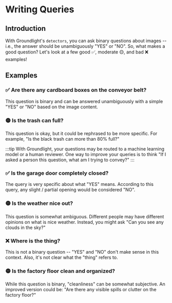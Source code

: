 # Writing Queries

## Introduction

With Groundlight's `detectors`, you can ask binary questions about images -- i.e., the answer should
be unambiguously "YES" or "NO". So, what makes a good question? Let's look at a few good ✅,
moderate 🟡, and bad ❌ examples!

## Examples

### ✅ Are there any cardboard boxes on the conveyor belt?

This question is binary and can be answered unambiguously with a simple "YES" or "NO" based on the
image content.

### 🟡 Is the trash can full?

This question is okay, but it could be rephrased to be more specific. For example, "Is the black
trash can more than 80% full?"

:::tip
With Groundlight, your questions may be routed to a machine learning model or a human reviewer. One
way to improve your queries is to think "If I asked a person this question, what am I trying to
convey?"
:::

### ✅ Is the garage door completely closed?

The query is very specific about what "YES" means. According to this query, any slight / partial
opening would be considered "NO".

### 🟡 Is the weather nice out?

This question is somewhat ambiguous. Different people may have different opinions on what
is nice weather. Instead, you might ask "Can you see any clouds in the sky?"

### ❌ Where is the thing?

This is not a binary question -- "YES" and "NO" don't make sense in this context. Also, it's not
clear what the "thing" refers to.

### 🟡 Is the factory floor clean and organized?

While this question is binary, "cleanliness" can be somewhat subjective. An improved version could
be: "Are there any visible spills or clutter on the factory floor?"
